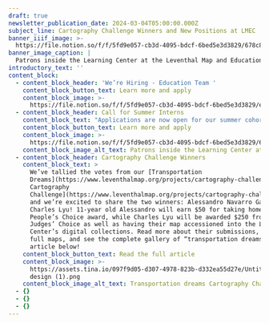 ```yaml
---
draft: true
newsletter_publication_date: 2024-03-04T05:00:00.000Z
subject_line: Cartography Challenge Winners and New Positions at LMEC
banner_iiif_image: >-
  https://file.notion.so/f/f/5fd9e057-cb3d-4095-bdcf-6bed5e3d3829/678c89df-5849-4ce4-b83d-1d2b032f8dc0/Untitled.png?id=5cb4a5c3-f198-4955-977b-29d85cec0928&table=block&spaceId=5fd9e057-cb3d-4095-bdcf-6bed5e3d3829&expirationTimestamp=1709337600000&signature=zruAej6_NRRZKZeeuPD6UdFfAiIIYBFM5ozbAAbKYSo&downloadName=Untitled.png
banner_image_caption: |
  Patrons inside the Learning Center at the Leventhal Map and Education Center
introductory_text: ''
content_block:
  - content_block_header: 'We’re Hiring - Education Team '
    content_block_button_text: Learn more and apply
    content_block_image: >-
      https://file.notion.so/f/f/5fd9e057-cb3d-4095-bdcf-6bed5e3d3829/ea3885f8-68f1-4aeb-bfb0-36e9d2dcef95/Untitled.png?id=f9b41e3d-9123-43b5-85ee-e5a81bfaeeaf&table=block&spaceId=5fd9e057-cb3d-4095-bdcf-6bed5e3d3829&expirationTimestamp=1709337600000&signature=-6GYcgJwkEUdgrA42wxYXojy9eFDPdmFFAgBdZ3Fjno&downloadName=Untitled.png
  - content_block_header: Call for Summer Interns
    content_block_text: "Applications are now open for our summer cohort of college interns. Our internship program trains the next generation of professionals in topics related to geospatial technology, public humanities, and librarianship. Interns will work onsite in the Center’s offices at the Central Library for 6-10 hours per week from mid-May 2024 through early August 2024 focused on either\_[Geohumanities & GIS](https://lmec-main-website-staging.netlify.app/about/jobs/2024-summer-internships/#geohumanities--gis)\_or\_[Fundraising & Development](https://lmec-main-website-staging.netlify.app/about/jobs/2024-summer-internships/#fundraising--development). Apply online by Wednesday, March 20, 2024 at 3:00 pm ET..\n"
    content_block_button_text: Learn more and apply
    content_block_image: >-
      https://file.notion.so/f/f/5fd9e057-cb3d-4095-bdcf-6bed5e3d3829/678c89df-5849-4ce4-b83d-1d2b032f8dc0/Untitled.png?id=5cb4a5c3-f198-4955-977b-29d85cec0928&table=block&spaceId=5fd9e057-cb3d-4095-bdcf-6bed5e3d3829&expirationTimestamp=1709337600000&signature=zruAej6_NRRZKZeeuPD6UdFfAiIIYBFM5ozbAAbKYSo&downloadName=Untitled.png
    content_block_image_alt_text: Patrons inside the Learning Center at the Leventhal Map & Education Center
  - content_block_header: Cartography Challenge Winners
    content_block_text: >
      We’ve tallied the votes from our [Transportation
      Dreams](https://www.leventhalmap.org/projects/cartography-challenge/transportation-dreams/)[
      Cartography
      Challenge](https://www.leventhalmap.org/projects/cartography-challenge/transportation-dreams/),
      and we’re excited to share the two winners: Alessandro Navarro Gatti and
      Charles Lyu! 11-year old Alessandro will earn $50 for taking home the
      People’s Choice award, while Charles Lyu will be awarded $250 from the
      Judges’ Choice as well as having their map accessioned into the Leventhal
      Center’s digital collections. Read more about their submissions, see the
      full maps, and see the complete gallery of “transportation dreams” in our
      article below!
    content_block_button_text: Read the full article
    content_block_image: >-
      https://assets.tina.io/097f9d05-d307-4978-823b-d332ea55d27e/Untitled
      design (1).png
    content_block_image_alt_text: Transportation dreams Cartography Challenge winning map by Charles Lyu
  - {}
  - {}
  - {}
---
```


